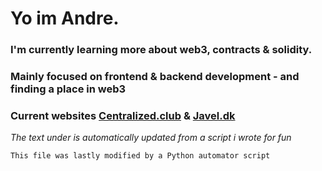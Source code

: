 #  Yo im Andre.
###  I'm currently learning more about web3, contracts & solidity.
###  Mainly focused on frontend & backend development - and finding a place in web3
###  Current websites [Centralized.club](https://centralized.club) & [Javel.dk](http://javel.dk)




_The text under is automatically updated from a script i wrote for fun_
```
This file was lastly modified by a Python automator script
```
